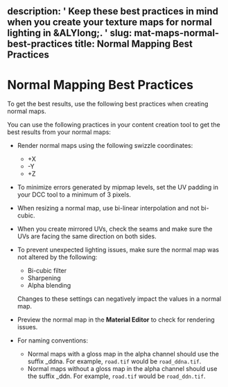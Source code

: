 description: ' Keep these best practices in mind when you create your texture maps
  for normal lighting in &ALYlong;. '
slug: mat-maps-normal-best-practices
title: Normal Mapping Best Practices
---
# Normal Mapping Best Practices<a name="mat-maps-normal-best-practices"></a>

To get the best results, use the following best practices when creating normal maps\.

You can use the following practices in your content creation tool to get the best results from your normal maps:
+ Render normal maps using the following swizzle coordinates: 
  + \+X
  + \-Y
  + \+Z
+ To minimize errors generated by mipmap levels, set the UV padding in your DCC tool to a minimum of 3 pixels\.
+ When resizing a normal map, use bi\-linear interpolation and not bi\-cubic\.
+ When you create mirrored UVs, check the seams and make sure the UVs are facing the same direction on both sides\.
+ To prevent unexpected lighting issues, make sure the normal map was not altered by the following: 
  + Bi\-cubic filter
  + Sharpening
  + Alpha blending

  Changes to these settings can negatively impact the values in a normal map\.
+ Preview the normal map in the **Material Editor** to check for rendering issues\.
+ For naming conventions:
  + Normal maps with a gloss map in the alpha channel should use the suffix \_ddna\. For example, `road.tif` would be `road_ddna.tif`\.
  + Normal maps without a gloss map in the alpha channel should use the suffix \_ddn\. For example, `road.tif` would be `road_ddn.tif`\.